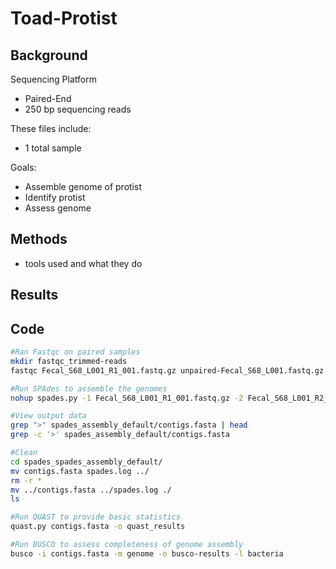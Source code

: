 # Toad-Protist

## Background
Sequencing Platform
- Paired-End
- 250 bp sequencing reads

These files include:
- 1 total sample

Goals:
- Assemble genome of protist
- Identify protist
- Assess genome

## Methods
- tools used and what they do

## Results

## Code
```bash
#Ran Fastqc on paired samples
mkdir fastqc_trimmed-reads
fastqc Fecal_S68_L001_R1_001.fastq.gz unpaired-Fecal_S68_L001.fastq.gz -o fastqc_trimmed-reads

#Run SPAdes to assemble the genomes
nohup spades.py -1 Fecal_S68_L001_R1_001.fastq.gz -2 Fecal_S68_L001_R2_001.fastq.gz -s unpaired-Fecal_S68_L001_R1_001.fastq.gz -s unpaired-Fecal_S68_L001_R2_001.fastq.gz -o spades_assembly_default -t 24 &

#View output data
grep ">" spades_assembly_default/contigs.fasta | head
grep -c '>' spades_assembly_default/contigs.fasta

#Clean
cd spades_spades_assembly_default/
mv contigs.fasta spades.log ../
rm -r *
mv ../contigs.fasta ../spades.log ./
ls

#Run QUAST to provide basic statistics
quast.py contigs.fasta -o quast_results

#Run BUSCO to assess completeness of genome assembly
busco -i contigs.fasta -m genome -o busco-results -l bacteria
```
